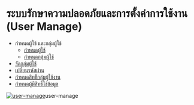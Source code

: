 # ระบบรักษาความปลอดภัยและการตั้งค่าการใช้งาน (User Manage)

  * กำหนดผู้ใช้ และกลุ่มผู้ใช้
    * [กำหนดผู้ใช้](http://www.smlaccount.com/manual/?page_id=1303)
    * [ กำหนดกลุ่มผู้ใช้](http://www.smlaccount.com/manual/?page_id=1308)
  * [จัดกลุ่มผู้ใช้](http://www.smlaccount.com/manual/?page_id=1225)
  * [เปลี่ยนรหัสผ่าน](http://www.smlaccount.com/manual/?page_id=1283)
  * [กำหนดสิทธิิ์กลุ่มผู้ใช้งาน](http://www.smlaccount.com/manual/?page_id=497)
  * [กำหนดผู้มีสิทธิ์ใช้ข้อมูล](http://www.smlaccount.com/manual/?page_id=1233)

[![user-manage](/images/user-manage.jpg)](/images/user-manage.jpg)user-manage

